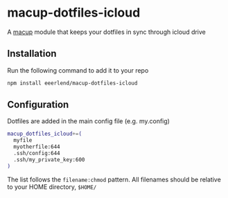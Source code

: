 # macup-dotfiles-icloud

A [macup](https://github.com/eeerlend/macup-builder) module that keeps your dotfiles in sync through icloud drive

## Installation
Run the following command to add it to your repo

```bash
npm install eeerlend/macup-dotfiles-icloud
```

## Configuration
Dotfiles are added in the main config file (e.g. my.config)

```bash
macup_dotfiles_icloud+=(
  myfile
  myotherfile:644
  .ssh/config:644
  .ssh/my_private_key:600
)
```

The list follows the `filename:chmod` pattern. All filenames should be relative to your HOME directory, `$HOME/`
